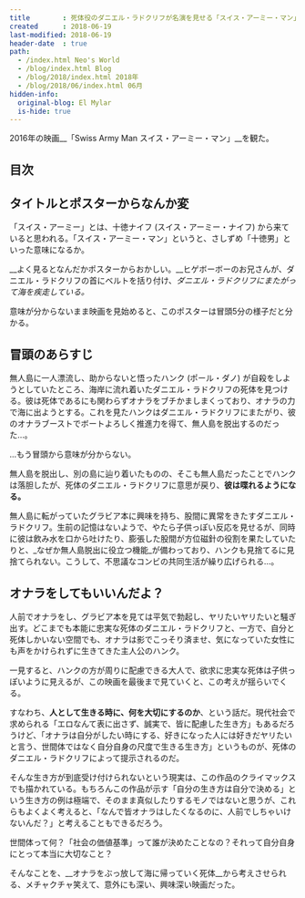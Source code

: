 ```yaml
---
title        : 死体役のダニエル・ラドクリフが名演を見せる「スイス・アーミー・マン」を観た
created      : 2018-06-19
last-modified: 2018-06-19
header-date  : true
path:
  - /index.html Neo's World
  - /blog/index.html Blog
  - /blog/2018/index.html 2018年
  - /blog/2018/06/index.html 06月
hidden-info:
  original-blog: El Mylar
  is-hide: true
---
```


2016年の映画__「Swiss Army Man スイス・アーミー・マン」__を観た。

## 目次

## タイトルとポスターからなんか変

「スイス・アーミー」とは、十徳ナイフ (スイス・アーミー・ナイフ) から来ていると思われる。「スイス・アーミー・マン」というと、さしずめ「十徳男」といった意味になるか。

__よく見るとなんだかポスターからおかしい。__ヒゲボーボーのお兄さんが、ダニエル・ラドクリフの首にベルトを括り付け、_ダニエル・ラドクリフにまたがって海を疾走している。_

意味が分からないまま映画を見始めると、このポスターは冒頭5分の様子だと分かる。

## 冒頭のあらすじ

無人島に一人漂流し、助からないと悟ったハンク (ポール・ダノ) が自殺をしようとしていたところ、海岸に流れ着いたダニエル・ラドクリフの死体を見つける。彼は死体であるにも関わらずオナラをブチかましまくっており、オナラの力で海に出ようとする。これを見たハンクはダニエル・ラドクリフにまたがり、彼のオナラブーストでボートよろしく推進力を得て、無人島を脱出するのだった…。

…もう冒頭から意味が分からない。

無人島を脱出し、別の島に辿り着いたものの、そこも無人島だったことでハンクは落胆したが、死体のダニエル・ラドクリフに意思が戻り、__彼は喋れるようになる。__

無人島に転がっていたグラビア本に興味を持ち、股間に異常をきたすダニエル・ラドクリフ。生前の記憶はないようで、やたら子供っぽい反応を見せるが、同時に彼は飲み水を口から吐けたり、膨張した股間が方位磁針の役割を果たしていたりと、_なぜか無人島脱出に役立つ機能_が備わっており、ハンクも見捨てるに見捨てられない。こうして、不思議なコンビの共同生活が繰り広げられる…。

## オナラをしてもいいんだよ？

人前でオナラをし、グラビア本を見ては平気で勃起し、ヤリたいヤリたいと騒ぎ出す。どこまでも本能に忠実な死体のダニエル・ラドクリフと、一方で、自分と死体しかいない空間でも、オナラは影でこっそり済ませ、気になっていた女性にも声をかけられずに生きてきた主人公のハンク。

一見すると、ハンクの方が周りに配慮できる大人で、欲求に忠実な死体は子供っぽいように見えるが、この映画を最後まで見ていくと、この考えが揺らいでくる。

すなわち、__人として生きる時に、何を大切にするのか__、という話だ。現代社会で求められる「エロなんて表に出さず、誠実で、皆に配慮した生き方」もあるだろうけど、「オナラは自分がしたい時にする、好きになった人には好きだヤリたいと言う、世間体ではなく自分自身の尺度で生きる生き方」というものが、死体のダニエル・ラドクリフによって提示されるのだ。

そんな生き方が到底受け付けられないという現実は、この作品のクライマックスでも描かれている。もちろんこの作品が示す「自分の生き方は自分で決める」という生き方の例は極端で、そのまま真似したりするモノではないと思うが、これらもよくよく考えると、「なんで皆オナラはしたくなるのに、人前でしちゃいけないんだ？」と考えることもできるだろう。

世間体って何？「社会の価値基準」って誰が決めたことなの？それって自分自身にとって本当に大切なこと？

そんなことを、__オナラをぶっ放して海に帰っていく死体__から考えさせられる、メチャクチャ笑えて、意外にも深い、興味深い映画だった。
